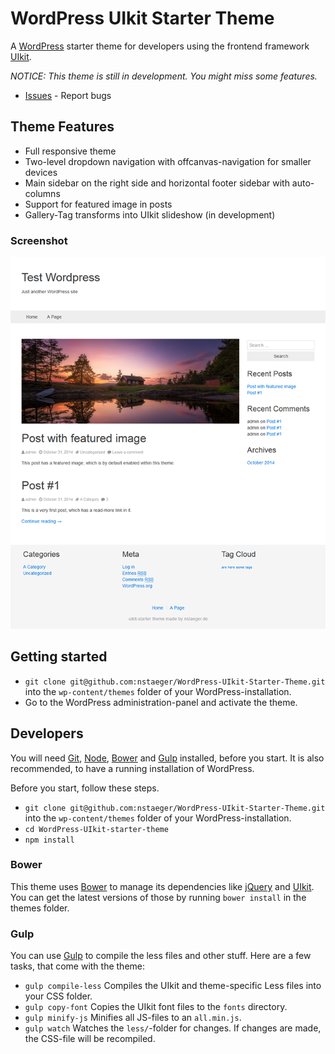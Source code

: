 # WordPress UIkit Starter Theme

A [WordPress](http://www.wordpress.org) starter theme for developers using the frontend framework [UIkit](http://www.getuikit.com).

_NOTICE: This theme is still in development. You might miss some features._

- [Issues](https://github.com/nstaeger/WordPress-UIkit-Starter-Theme/issues) - Report bugs

## Theme Features

- Full responsive theme
- Two-level dropdown navigation with offcanvas-navigation for smaller devices
- Main sidebar on the right side and horizontal footer sidebar with auto-columns
- Support for featured image in posts
- Gallery-Tag transforms into UIkit slideshow (in development)

### Screenshot

![Screenshot](/screenshot.png)


## Getting started

- `git clone git@github.com:nstaeger/WordPress-UIkit-Starter-Theme.git` into the `wp-content/themes` folder of your WordPress-installation.
- Go to the WordPress administration-panel and activate the theme.


## Developers

You will need [Git](http://git-scm.com/), [Node](http://nodejs.org/), [Bower](http://bower.io/) and [Gulp](http://gulpjs.com/) installed, before you start. It is also recommended, to have a running installation of WordPress.

Before you start, follow these steps.

- `git clone git@github.com:nstaeger/WordPress-UIkit-Starter-Theme.git` into the `wp-content/themes` folder of your WordPress-installation.
- `cd WordPress-UIkit-starter-theme`
- `npm install`

### Bower

This theme uses [Bower](http://bower.io/) to manage its dependencies like [jQuery](http://jquery.com/) and [UIkit](http://getuikit.com/). You can get the latest versions of those by running `bower install` in the themes folder.

### Gulp

You can use [Gulp](http://gulpjs.com/) to compile the less files and other stuff. Here are a few tasks, that come with the theme:

- `gulp compile-less` Compiles the UIkit and theme-specific Less files into your CSS folder.
- `gulp copy-font` Copies the UIkit font files to the `fonts` directory.
- `gulp minify-js` Minifies all JS-files to an `all.min.js`.
- `gulp watch` Watches the `less/`-folder for changes. If changes are made, the CSS-file will be recompiled.
